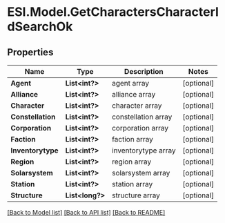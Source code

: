 # ESI.Model.GetCharactersCharacterIdSearchOk
## Properties

Name | Type | Description | Notes
------------ | ------------- | ------------- | -------------
**Agent** | **List&lt;int?&gt;** | agent array | [optional] 
**Alliance** | **List&lt;int?&gt;** | alliance array | [optional] 
**Character** | **List&lt;int?&gt;** | character array | [optional] 
**Constellation** | **List&lt;int?&gt;** | constellation array | [optional] 
**Corporation** | **List&lt;int?&gt;** | corporation array | [optional] 
**Faction** | **List&lt;int?&gt;** | faction array | [optional] 
**Inventorytype** | **List&lt;int?&gt;** | inventorytype array | [optional] 
**Region** | **List&lt;int?&gt;** | region array | [optional] 
**Solarsystem** | **List&lt;int?&gt;** | solarsystem array | [optional] 
**Station** | **List&lt;int?&gt;** | station array | [optional] 
**Structure** | **List&lt;long?&gt;** | structure array | [optional] 

[[Back to Model list]](../README.md#documentation-for-models) [[Back to API list]](../README.md#documentation-for-api-endpoints) [[Back to README]](../README.md)


